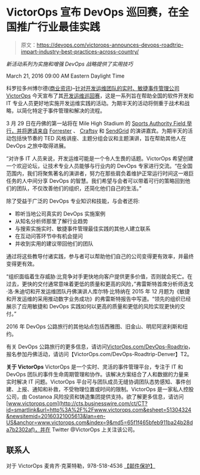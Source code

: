 # VictorOps 宣布 DevOps 巡回赛，在全国推广行业最佳实践

> 原文：<https://devops.com/victorops-announces-devops-roadtrip-impart-industry-best-practices-across-country/>

*新活动系列为实施和增强 DevOps 战略提供了实用技巧*

March 21, 2016 09:00 AM Eastern Daylight Time

科罗拉多州博尔德([商业资讯](http://www.businesswire.com/))–[针对开发运维团队的实时、敏捷事件管理公司 VictorOps](http://cts.businesswire.com/ct/CT?id=smartlink&url=http%3A%2F%2Ftry.victorops.com%2Fl%2F44432%2F2016-03-17%2F9p67ff&esheet=51304324&newsitemid=20160321005613&lan=en-US&anchor=VictorOps&index=1&md5=06117835083b6a84ca40eec00b9cbffa) 今天宣布了其[开发运维巡回赛](http://cts.businesswire.com/ct/CT?id=smartlink&url=http%3A%2F%2Ftry.victorops.com%2Fl%2F44432%2F2016-03-17%2F9p67lh&esheet=51304324&newsitemid=20160321005613&lan=en-US&anchor=DevOps+Roadtrip&index=2&md5=dd97c6bacf929a55d4b6b7a21b30ad1b)，这是一系列旨在帮助全国的软件开发和 IT 专业人员更好地实施开发运维实践的活动。为期半天的活动将侧重于战术和战略，以简化特定于事件管理和解决的流程。

3 月 29 日在丹佛的第一站将在 Mile High Stadium 的 [Sports Authority Field 举行，并将邀请来自](http://cts.businesswire.com/ct/CT?id=smartlink&url=http%3A%2F%2Fwww.sportsauthorityfieldatmilehigh.com%2F&esheet=51304324&newsitemid=20160321005613&lan=en-US&anchor=Sports+Authority+Field+at+Mile+High+Stadium&index=3&md5=b238b1d4d63059ce44e0c2626f638b70) [Forrester](http://cts.businesswire.com/ct/CT?id=smartlink&url=https%3A%2F%2Fwww.forrester.com%2F&esheet=51304324&newsitemid=20160321005613&lan=en-US&anchor=Forrester&index=4&md5=aafe049eb5a5dc6639c8834d7beb05e5) 、 [Craftsy](http://cts.businesswire.com/ct/CT?id=smartlink&url=http%3A%2F%2Fwww.craftsy.com%2F&esheet=51304324&newsitemid=20160321005613&lan=en-US&anchor=Craftsy&index=5&md5=6b79a4866dbed5d71572dd965babd536) 和 [SendGrid](http://cts.businesswire.com/ct/CT?id=smartlink&url=https%3A%2F%2Fsendgrid.com%2F&esheet=51304324&newsitemid=20160321005613&lan=en-US&anchor=SendGrid&index=6&md5=835b04811da0b9619900c51ff25f3b9a) 的演讲嘉宾。为期半天的活动包括快节奏的 TED 风格讲座、主题分组会议和主题演讲，旨在帮助其他人在 DevOps 之旅中取得进展。

“对许多 IT 人员来说，开发运维可能是一个令人生畏的话题。VictorOps 希望创建一个欢迎论坛，让技术专业人员能够与行业内的 DevOps 专家进行交流。“在全国范围内，我们将聚焦著名的演讲者，努力在那些肩负着维护正常运行时间这一艰巨任务的人中间分享 DevOps 的智慧。我们希望与会者可以带着可行的策略回到他们的团队，不仅改善他们的组织，还简化他们自己的生活。”

除了受益于广泛的 DevOps 专业知识和技能，与会者还将:

*   聆听当地公司真实的 DevOps 实施案例
*   从知名分析师那里了解行业趋势
*   与搜索实施实时、敏捷事件管理最佳实践的其他人建立联系
*   在互动问答环节中有机会提问
*   并收到实用的建议带回他们的团队

通过将这些教导付诸实践，参与者可以帮助他们自己的公司变得更有效率，并最终变得更有效。

“组织面临着生存威胁:比竞争对手更快地向客户提供更多价值，否则就会死亡。在过去，更快的交付通常意味着更低的质量和更高的风险，”弗雷斯特首席分析师迭戈·洛·朱迪切和开发运维团队丹佛演讲人库尔特·比特纳在 2015 年 12 月题为《敏捷和开发运维的采用推动数字业务成功》的弗雷斯特报告中写道。“领先的组织已经展示了应用敏捷和 DevOps 实践如何以更高的质量和更低的风险实现更快的交付。”

2016 年 DevOps 公路旅行的其他站点包括西雅图、旧金山、明尼阿波利斯和纽约。

有关 DevOps 公路旅行的更多信息，请访问[VictorOps.com/DevOps-Roadtrip](http://cts.businesswire.com/ct/CT?id=smartlink&url=http%3A%2F%2Ftry.victorops.com%2Fl%2F44432%2F2016-03-17%2F9p67lh&esheet=51304324&newsitemid=20160321005613&lan=en-US&anchor=VictorOps.com%2FDevOps-Roadtrip&index=7&md5=b5928562022126323155f4d38f48aa7d)，报名参加丹佛活动，请访问【VictorOps.com/DevOps-Roadtrip-Denver】T2。

**关于 VictorOps**
VictorOps 是一个实时、灵活的事件管理平台，专注于 IT 和 DevOps 团队的事件生命周期管理和协作。该解决方案结合了人和数据的力量来实时解决 IT 问题。VictorOps 平台可与团队成员无缝协调团队态势感知、事件创建、上报、通知和补救，不受物理位置或时间的限制。VictorOps 是一家私人控股公司，由 Costanoa 风险投资和铸造集团提供支持。欲了解更多信息，请访问[www.victorops.com](http://cts.businesswire.com/ct/CT?id=smartlink&url=http%3A%2F%2Fwww.victorops.com&esheet=51304324&newsitemid=20160321005613&lan=en-US&anchor=www.victorops.com&index=9&md5=65f1f465bfeb911ba24b28da7b2302af)，并在 Twitter @VictorOps 上关注该公司。

## 联系人

对于 VictorOps
麦肯齐·克莱特勒，978-518-4536
[【邮件保护】](/cdn-cgi/l/email-protection#a9dfc0caddc6dbc6d9dae9c4c8ddddccdbc7c6de87cac6c4)